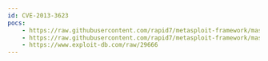 ```yaml
---
id: CVE-2013-3623
pocs:
    - https://raw.githubusercontent.com/rapid7/metasploit-framework/master/modules/exploits/linux/http/smt_ipmi_close_window_bof.rb
    - https://raw.githubusercontent.com/rapid7/metasploit-framework/master/modules/auxiliary/scanner/http/smt_ipmi_cgi_scanner.rb
    - https://www.exploit-db.com/raw/29666
---
```

